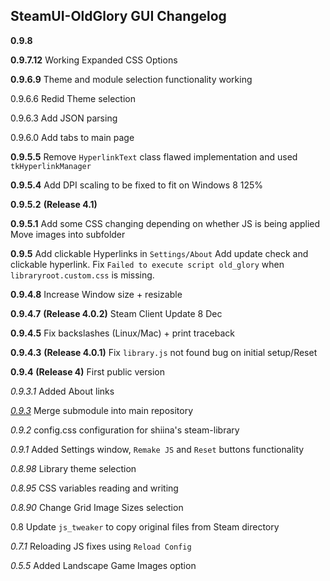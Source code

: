 ## SteamUI-OldGlory GUI Changelog

**0.9.8**

**0.9.7.12**   Working Expanded CSS Options

**0.9.6.9** 	Theme and module selection functionality working

0.9.6.6     Redid Theme selection

0.9.6.3	 Add JSON parsing

0.9.6.0	 Add tabs to main page

**0.9.5.5**    Remove `HyperlinkText` class flawed implementation and used `tkHyperlinkManager`

**0.9.5.4**	Add DPI scaling to be fixed to fit on Windows 8 125%

**0.9.5.2**    **(Release 4.1)**

**0.9.5.1**	Add some CSS changing depending on whether JS is being applied
				Move images into subfolder

**0.9.5**	   Add clickable Hyperlinks in `Settings/About`
				Add update check and clickable hyperlink.
				Fix `Failed to execute script old_glory` when `libraryroot.custom.css` is missing.

**0.9.4.8**	Increase Window size + resizable

**0.9.4.7**    **(Release 4.0.2)** Steam Client Update 8 Dec

**0.9.4.5**	Fix backslashes (Linux/Mac) + print traceback

**0.9.4.3**	**(Release 4.0.1)** Fix `library.js` not found bug on initial setup/Reset

**0.9.4** 	  **(Release 4)** First public version

*0.9.3.1*	Added About links

<u>*0.9.3*</u>	   Merge submodule into main repository

*0.9.2*	   config.css configuration for shiina's steam-library

*0.9.1*	   Added Settings window, `Remake JS` and `Reset` buttons functionality

*0.8.98*	 Library theme selection

*0.8.95*	 CSS variables reading and writing

*0.8.90*	 Change Grid Image Sizes selection

0.8		  Update `js_tweaker` to copy original files from Steam directory

*0.7.1*	   Reloading JS fixes using `Reload Config`

*0.5.5*	   Added Landscape Game Images option









